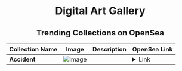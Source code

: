 <div align="center">

# Digital Art Gallery

## Trending Collections on OpenSea

| Collection Name                       | Image                                                                                     | Description                       | OpenSea Link                                                                                          |
|---------------------------------------|-------------------------------------------------------------------------------------------|-----------------------------------|--------------------------------------------------------------------------------------------------------|
| **Accident** | ![Image](https://i.seadn.io/s/raw/files/7ac2e1b6dde1f54d336fe0c531eb939f.jpg?w=500&auto=format?w=200&auto=format) |  | <details><summary>Link</summary>[Accident](https://opensea.io/collection/accident-19)</details> |

</div>